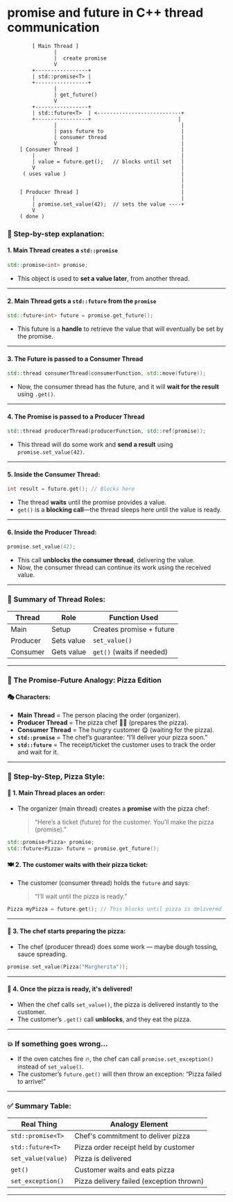 # promise  and future  in C++ thread communication

```
        [ Main Thread ]
               |
               |  create promise
               V
        +-----------------+
        | std::promise<T> |
        +-----------------+
               |
               | get_future()
               V
        +-----------------+
        | std::future<T>  | <---------------------------+
        +-----------------+                            |
               |                                        |
               | pass future to                         |
               | consumer thread                        |
               V                                        |
    [ Consumer Thread ]                                 |
        |                                               |
        | value = future.get();   // blocks until set   |
        V                                               |
     ( uses value )                                     |
                                                        |
                                                        |
    [ Producer Thread ]                                 |
        |                                               |
        | promise.set_value(42);  // sets the value ----+
        V
    ( done )
```

### 🔧 Step-by-step explanation:

#### **1. Main Thread creates a `std::promise`**
```cpp
std::promise<int> promise;
```
- This object is used to **set a value later**, from another thread.

---

#### **2. Main Thread gets a `std::future` from the `promise`**
```cpp
std::future<int> future = promise.get_future();
```
- This future is a **handle** to retrieve the value that will eventually be set by the promise.

---

#### **3. The Future is passed to a Consumer Thread**
```cpp
std::thread consumerThread(consumerFunction, std::move(future));
```
- Now, the consumer thread has the future, and it will **wait for the result** using `.get()`.

---

#### **4. The Promise is passed to a Producer Thread**
```cpp
std::thread producerThread(producerFunction, std::ref(promise));
```
- This thread will do some work and **send a result** using `promise.set_value(42)`.

---

#### **5. Inside the Consumer Thread:**
```cpp
int result = future.get(); // Blocks here
```
- The thread **waits** until the promise provides a value.
- `get()` is a **blocking call**—the thread sleeps here until the value is ready.

---

#### **6. Inside the Producer Thread:**
```cpp
promise.set_value(42);
```
- This call **unblocks the consumer thread**, delivering the value.
- Now, the consumer thread can continue its work using the received value.

---

### 🧵 Summary of Thread Roles:

| Thread | Role         | Function Used         |
|--------|--------------|------------------------|
| Main   | Setup        | Creates promise + future |
| Producer | Sets value  | `set_value()`         |
| Consumer | Gets value  | `get()` (waits if needed) |

---
### 🍕 The Promise-Future Analogy: Pizza Edition

#### 🎭 Characters:
- **Main Thread** = The person placing the order (organizer).
- **Producer Thread** = The pizza chef 🧑‍🍳 (prepares the pizza).
- **Consumer Thread** = The hungry customer 😋 (waiting for the pizza).
- **`std::promise`** = The chef’s guarantee: “I’ll deliver your pizza soon.”
- **`std::future`** = The receipt/ticket the customer uses to track the order and wait for it.

---

### 🔧 Step-by-Step, Pizza Style:

#### 🧾 1. Main Thread places an order:
- The organizer (main thread) creates a **promise** with the pizza chef:
  > “Here’s a ticket (future) for the customer. You’ll make the pizza (promise).”

```cpp
std::promise<Pizza> promise;
std::future<Pizza> future = promise.get_future();
```

#### 🍽️ 2. The customer waits with their pizza ticket:
- The customer (consumer thread) holds the `future` and says:
  > “I’ll wait until the pizza is ready.”

```cpp
Pizza myPizza = future.get(); // This blocks until pizza is delivered
```

---

#### 🍳 3. The chef starts preparing the pizza:
- The chef (producer thread) does some work — maybe dough tossing, sauce spreading.

```cpp
promise.set_value(Pizza("Margherita"));
```

---

#### 🛵 4. Once the pizza is ready, it's delivered!
- When the chef calls `set_value()`, the pizza is delivered instantly to the customer.
- The customer’s `.get()` call **unblocks**, and they eat the pizza.

---

### 💥 If something goes wrong…
- If the oven catches fire 🔥, the chef can call `promise.set_exception()` instead of `set_value()`.
- The customer’s `future.get()` will then throw an exception: “Pizza failed to arrive!”

---

### ✅ Summary Table:

| Real Thing           | Analogy Element         |
|----------------------|-------------------------|
| `std::promise<T>`     | Chef's commitment to deliver pizza |
| `std::future<T>`      | Pizza order receipt held by customer |
| `set_value(value)`   | Pizza is delivered |
| `get()`              | Customer waits and eats pizza |
| `set_exception()`    | Pizza delivery failed (exception thrown) |

---